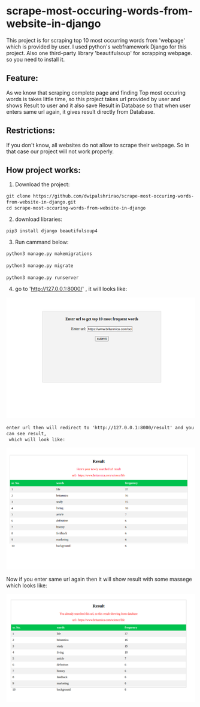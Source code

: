 # scrape-most-occuring-words-from-website-in-django

This project is for scraping top 10 most occurring words from 'webpage' which is provided by user. I used python's webframework Django for this project. Also one third-party library 'beautifulsoup' for scrapping webpage. so you need to install it.

## Feature:
 As we know that scraping complete page and finding Top most occuring words is takes little time, so this project takes url provided by user and shows Result to user and it also save Result in Database so that when user enters same url again, it gives result directly from Database.

 ## Restrictions:
 If you don't know, all websites do not allow to scrape their webpage. So in that case our project will not work properly.

 ## How project works:

 1. Download the project:
 ```
 git clone https://github.com/dwipalshrirao/scrape-most-occuring-words-from-website-in-django.git
 cd scrape-most-occuring-words-from-website-in-django
 ```

 2. download libraries:
 ```
 pip3 install django beautifulsoup4
 ```

 3. Run cammand below:

 ```
 python3 manage.py makemigrations

python3 manage.py migrate

python3 manage.py runserver
```

4. go to 'http://127.0.0.1:8000/' , it will looks like:

<p align="center" width="100%">
    <img src="https://github.com/dwipalshrirao/scrape-most-occuring-words-from-website-in-django/blob/main/Screenshot12.png"> 
</p>

<!-- ![image](https://github.com/dwipalshrirao/scrape-most-occuring-words-from-website-in-django/blob/main/Screenshot12.png) -->

    enter url then will redirect to 'http://127.0.0.1:8000/result' and you can see result,
     which will look like:


<p align="center" width="100%">
    <img src="https://github.com/dwipalshrirao/scrape-most-occuring-words-from-website-in-django/blob/main/Screenshot13.png"> 
</p>
<!-- ![image](https://github.com/dwipalshrirao/scrape-most-occuring-words-from-website-in-django/blob/main/Screenshot13.png) -->

Now if you enter same url again then it will show result with
 some massege which looks like:


<p align="center" width="100%">
    <img src="https://github.com/dwipalshrirao/scrape-most-occuring-words-from-website-in-django/blob/main/Screenshot14.png"> 
</p>
<!-- ![image](https://github.com/dwipalshrirao/scrape-most-occuring-words-from-website-in-django/blob/main/Screenshot14.png) -->